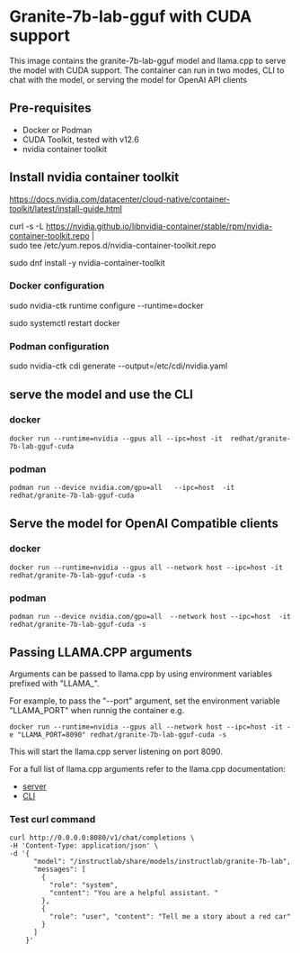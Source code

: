 # Granite-7b-lab-gguf with CUDA support


This image contains the granite-7b-lab-gguf model and llama.cpp to serve the model with CUDA support.  The container can run in two modes, CLI to chat with the model, or serving the model for OpenAI API clients

## Pre-requisites

* Docker or Podman
* CUDA Toolkit, tested with v12.6
* nvidia container toolkit

## Install nvidia container toolkit

https://docs.nvidia.com/datacenter/cloud-native/container-toolkit/latest/install-guide.html

curl -s -L https://nvidia.github.io/libnvidia-container/stable/rpm/nvidia-container-toolkit.repo | \
  sudo tee /etc/yum.repos.d/nvidia-container-toolkit.repo

sudo dnf install -y nvidia-container-toolkit

### Docker configuration

sudo nvidia-ctk runtime configure --runtime=docker

sudo systemctl restart docker

### Podman configuration

sudo nvidia-ctk cdi generate --output=/etc/cdi/nvidia.yaml

## serve the model and use the CLI

### docker

`docker run --runtime=nvidia --gpus all --ipc=host -it  redhat/granite-7b-lab-gguf-cuda `

### podman

`podman run --device nvidia.com/gpu=all   --ipc=host  -it redhat/granite-7b-lab-gguf-cuda`

## Serve the model for OpenAI Compatible clients


### docker

`docker run --runtime=nvidia --gpus all --network host --ipc=host -it  redhat/granite-7b-lab-gguf-cuda -s `

### podman

`podman run --device nvidia.com/gpu=all  --network host --ipc=host  -it redhat/granite-7b-lab-gguf-cuda -s`

## Passing LLAMA.CPP arguments

Arguments can be passed to llama.cpp by using environment variables prefixed with "LLAMA_".

For example, to pass the "--port" argument, set the environment variable "LLAMA_PORT" when runnig the container e.g.

`docker run --runtime=nvidia --gpus all --network host --ipc=host -it -e "LLAMA_PORT=8090" redhat/granite-7b-lab-gguf-cuda -s`

This will start the llama.cpp server listening on port 8090.

For a full list of llama.cpp arguments refer to the llama.cpp documentation:

* [server](https://github.com/ggerganov/llama.cpp/blob/master/examples/server/README.md)
* [CLI](https://github.com/ggerganov/llama.cpp/blob/master/examples/main/README.md#common-options)

### Test curl command

```
curl http://0.0.0.0:8080/v1/chat/completions \
-H 'Content-Type: application/json' \
-d '{
      "model": "/instructlab/share/models/instructlab/granite-7b-lab",
      "messages": [
        {
          "role": "system",
          "content": "You are a helpful assistant. "
        },
        {
          "role": "user", "content": "Tell me a story about a red car"
        }
      ]
    }'
  ```